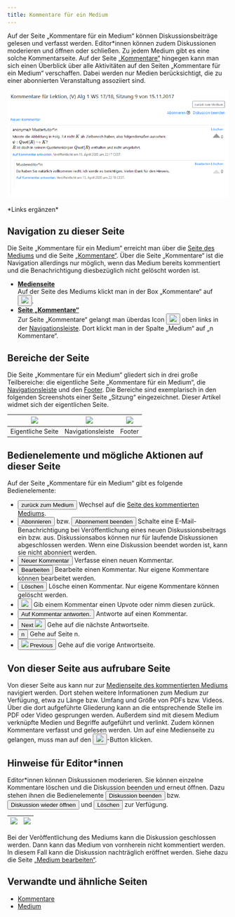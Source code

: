 ```yaml
---
title: Kommentare für ein Medium
---
```

Auf der Seite „Kommentare für ein Medium“ können Diskussionsbeiträge gelesen und verfasst werden. Editor\*innen können zudem Diskussionen moderieren und öffnen oder schließen. Zu jedem Medium gibt es eine solche Kommentarseite. Auf der Seite [„Kommentare“](comments.md) hingegen kann man sich einen Überblick über alle Aktivitäten auf den Seiten „Kommentare für ein Medium“ verschaffen. Dabei werden nur Medien berücksichtigt, die zu einer abonnierten Veranstaltung assoziiert sind.

![](/img/Kommentare_zu_Medium.png)

\*Links ergänzen\*

## Navigation zu dieser Seite
Die Seite „Kommentare für ein Medium“ erreicht man über die [Seite des Mediums](medium) und die Seite [„Kommentare“](comments). Über die Seite „Kommentare“ ist die Navigation allerdings nur möglich, wenn das Medium bereits kommentiert und die Benachrichtigung diesbezüglich nicht gelöscht worden ist.

<ul>
  <li>
     <a href="/mampf/de/mampf-pages/medium" target="_self"><b>Medienseite</b></a>
  </li>
  Auf der Seite des Mediums klickt man in der Box „Kommentare“ auf <button name="button"><img src="https://media.githubusercontent.com/media/MaMpf-HD/mampf/docs/docs/static/img/fullscreen.png" height="12"/></button>.
  <li>
     <a href="/mampf/de/mampf-pages/comments" target="_self"><b>Seite „Kommentare“</b></a>
  </li>
   Zur Seite „Kommentare“ gelangt man überdas Icon <button name="button"><img src="https://media.githubusercontent.com/media/MaMpf-HD/mampf/docs/docs/static/img/comments-regular.png" height="12"/></button> oben links in der <a href="/mampf/de/mampf-pages/nav-bar" target="_self">Navigationsleiste</a>. Dort klickt man in der Spalte „Medium“ auf „n Kommentare“.
</ul>

## Bereiche der Seite
Die Seite „Kommentare für ein Medium“ gliedert sich in drei große Teilbereiche: die eigentliche Seite „Kommentare für ein Medium“, die [Navigationsleiste](nav-bar.md) und den [Footer](footer.md). Die Bereiche sind exemplarisch in den folgenden Screenshots einer Seite „Sitzung“ eingezeichnet. Dieser Artikel widmet sich der eigentlichen Seite.

|<img src="https://media.githubusercontent.com/media/MaMpf-HD/mampf/docs/docs/static/img/Eigentliche_Seite_keine_Sidebar.png" height="300"/> |<img src="https://media.githubusercontent.com/media/MaMpf-HD/mampf/docs/docs/static/img/Navigationsleiste_keine_Sidebar.png" height="300"/>  | <img src="https://media.githubusercontent.com/media/MaMpf-HD/mampf/docs/docs/static/img/Footer_keine_Sidebar.png" height="300"/>|
|:---: | :---: | :---:|
|Eigentliche Seite|Navigationsleiste|Footer|

## Bedienelemente und mögliche Aktionen auf dieser Seite
Auf der Seite „Kommentare für ein Medium“ gibt es folgende Bedienelemente:

* <a href="/mampf/de/mampf-pages/medium" target="_self"><button name="button">zurück zum Medium</button></a> Wechsel auf die <a href="/mampf/de/mampf-pages/medium" target="_self">Seite des kommentierten Mediums</a>.
* <button name="button">Abonnieren</button> bzw. <button name="button">Abonnement beenden</button> Schalte eine E-Mail-Benachrichtigung bei Veröffentlichung eines neuen Diskussionsbeitrags ein bzw. aus. Diskussionsabos können nur für laufende Diskussionen abgeschlossen werden. Wenn eine Diskussion beendet worden ist, kann sie nicht abonniert werden.
* <button name="button">Neuer Kommentar</button> Verfasse einen neuen Kommentar.
* <button name="button">Bearbeiten</button> Bearbeite einen Kommentar. Nur eigene Kommentare können bearbeitet werden.
* <button name="button">Löschen</button> Lösche einen Kommentar. Nur eigene Kommentare können gelöscht werden.
* <button name="button"><img src="https://media.githubusercontent.com/media/MaMpf-HD/mampf/docs/docs/static/img/caret-up.png" height="12"/></button> Gib einem Kommentar einen Upvote oder nimm diesen zurück.
* <button name="button">Auf Kommentar antworten.</button> Antworte auf einen Kommentar.
* <button name="button">Next <img src="https://media.githubusercontent.com/media/MaMpf-HD/mampf/docs/docs/static/img/long-arrow-alt-right.png" height="12"/></button> Gehe auf die nächste Antwortseite.
* <button name="button">n</button> Gehe auf Seite n.
* <button name="button"><img src="https://media.githubusercontent.com/media/MaMpf-HD/mampf/docs/docs/static/img/long-arrow-alt-left.png" height="12"/> Previous</button> Gehe auf die vorige Antwortseite.

## Von dieser Seite aus aufrubare Seite
Von dieser Seite aus kann nur zur [Medienseite des kommentierten Mediums](medium.md) navigiert werden. Dort stehen weitere Informationen zum Medium zur Verfügung, etwa zu Länge bzw. Umfang und Größe von PDFs bzw. Videos. Über die dort aufgeführte Gliederung kann an die entsprechende Stelle im PDF oder Video gesprungen werden. Außerdem sind mit diesem Medium verknüpfte Medien und Begriffe aufgeführt und verlinkt. Zudem können Kommentare verfasst und gelesen werden. Um auf eine Medienseite zu gelangen, muss man auf den <button name="button"><a href="/mampf/de/mampf-pages/medium" target="_self"><img src="https://media.githubusercontent.com/media/MaMpf-HD/mampf/docs/docs/static/img/info-black.png" height="12"/></a></button>-Button klicken.

## Hinweise für Editor*innen
Editor\*innen können Diskussionen moderieren. Sie können einzelne Kommentare löschen und die Diskussion beenden und erneut öffnen. Dazu stehen ihnen die Bedienelemente <button name="button">Diskussion beenden</button> bzw. <button name="button">Diskussion wieder öffnen</button> und <button name="button">Löschen</button> zur Verfügung.

|<img src="https://media.githubusercontent.com/media/MaMpf-HD/mampf/docs/docs/static/img/comments-medium-manage1.PNG"/>|<img src="https://media.githubusercontent.com/media/MaMpf-HD/mampf/docs/docs/static/img/comments-medium-manage2.PNG"/>|
|:---: | :---: |

Bei der Veröffentlichung des Mediums kann die Diskussion geschlossen werden. Dann kann das Medium von vornherein nicht kommentiert werden. In diesem Fall kann die Diskussion nachträglich eröffnet werden. Siehe dazu die Seite [„Medium bearbeiten“](ed-edit-medium).

## Verwandte und ähnliche Seiten
* [Kommentare](comments.md)
* [Medium](medium)
